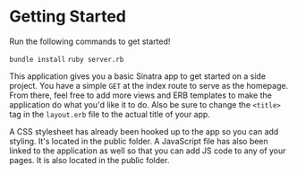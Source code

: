 # Getting Started
Run the following commands to get started!

`bundle install`
`ruby server.rb`

This application gives you a basic Sinatra app to get started on a side project.
You have a simple `GET` at the index route to serve as the homepage. From there,
feel free to add more views and ERB templates to make the application do what you'd
like it to do. Also be sure to change the `<title>` tag in the `layout.erb` file to
the actual title of your app.

A CSS stylesheet has already been hooked up to the app so you can add styling. It's
located in the public folder. A JavaScript file has also been linked to the
application as well so that you can add JS code to any of your pages. It is also
located in the public folder.

